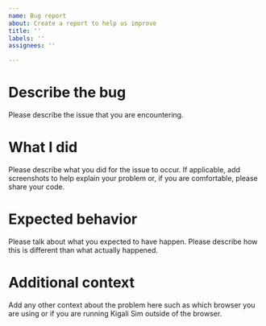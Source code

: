 ```yaml
---
name: Bug report
about: Create a report to help us improve
title: ''
labels: ''
assignees: ''

---
```


# Describe the bug
Please describe the issue that you are encountering.

# What I did
Please describe what you did for the issue to occur. If applicable, add screenshots to help explain your problem or, if you are comfortable, please share your code.

# Expected behavior
Please talk about what you expected to have happen. Please describe how this is different than what actually happened.

# Additional context
Add any other context about the problem here such as which browser you are using or if you are running Kigali Sim outside of the browser.
